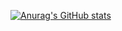 
[![Anurag's GitHub stats](https://github-readme-stats.vercel.app/api?username=jk960903)](https://github.com/anuraghazra/github-readme-stats)
